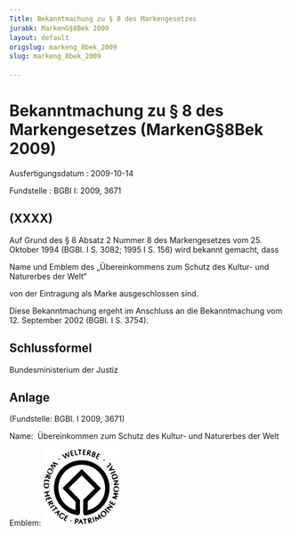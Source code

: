 ```yaml
---
Title: Bekanntmachung zu § 8 des Markengesetzes
jurabk: MarkenG§8Bek 2009
layout: default
origslug: markeng_8bek_2009
slug: markeng_8bek_2009

---
```


# Bekanntmachung zu § 8 des Markengesetzes (MarkenG§8Bek 2009)

Ausfertigungsdatum
:   2009-10-14

Fundstelle
:   BGBl I: 2009, 3671


## (XXXX)

Auf Grund des § 8 Absatz 2 Nummer 8 des Markengesetzes vom 25. Oktober
1994 (BGBl. I S. 3082; 1995 I S. 156) wird bekannt gemacht, dass

Name und Emblem
des „Übereinkommens zum
Schutz des Kultur- und Naturerbes der Welt“

von der Eintragung als Marke ausgeschlossen sind.

Diese Bekanntmachung ergeht im Anschluss an die Bekanntmachung vom 12.
September 2002 (BGBl. I S. 3754).


## Schlussformel

Bundesministerium der Justiz


## Anlage

(Fundstelle: BGBl. I 2009, 3671)

Name:  Übereinkommen zum Schutz des Kultur- und Naturerbes der Welt

Emblem:
![bgbl1_2009_j3671-1_0010.jpg](bgbl1_2009_j3671-1_0010.jpg)
